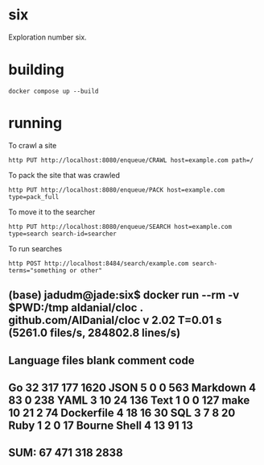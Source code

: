 # six

Exploration number six.

# building

```
docker compose up --build
```

# running

To crawl a site

```
http PUT http://localhost:8080/enqueue/CRAWL host=example.com path=/
```

To pack the site that was crawled

```
http PUT http://localhost:8080/enqueue/PACK host=example.com type=pack_full
```

To move it to the searcher

```
http PUT http://localhost:8080/enqueue/SEARCH host=example.com type=search search-id=searcher
```

To run searches

```
http POST http://localhost:8484/search/example.com search-terms="something or other"
```


(base) jadudm@jade:six$ docker run --rm -v $PWD:/tmp aldanial/cloc .
github.com/AlDanial/cloc v 2.02  T=0.01 s (5261.0 files/s, 284802.8 lines/s)
-------------------------------------------------------------------------------
Language                     files          blank        comment           code
-------------------------------------------------------------------------------
Go                              32            317            177           1620
JSON                             5              0              0            563
Markdown                         4             83              0            238
YAML                             3             10             24            136
Text                             1              0              0            127
make                            10             21              2             74
Dockerfile                       4             18             16             30
SQL                              3              7              8             20
Ruby                             1              2              0             17
Bourne Shell                     4             13             91             13
-------------------------------------------------------------------------------
SUM:                            67            471            318           2838
-------------------------------------------------------------------------------